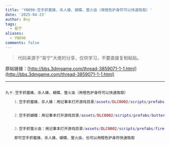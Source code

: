 ```yaml
---
title: 'YN090-空手抓蜜蜂、杀人蜂、蝴蝶、萤火虫（用橙色护身符可以快速吸取）'
date: '2025-04-23'
author: Bny
tags:
  - 易宁
aliases:
  - YN090
comments: false
---
```


> 代码来源于“易宁”大佬的分享，仅供学习，不要直接复制粘贴。

原帖链接：[http://bbs.3dmgame.com/thread-3859071-1-1.html](http://bbs.3dmgame.com/thread-3859071-1-1.html)

---

```lua  

九十.空手抓蜜蜂、杀人蜂、蝴蝶、萤火虫（用橙色护身符可以快速吸取）	1.空手抓蜜蜂、杀人蜂：用记事本打开游戏目录/assets/DLC0002/scripts/prefabs/bee.lua文件，将inst.components.inventoryitem.canbepickedup = false替换为inst.components.inventoryitem.canbepickedup = true	2.空手抓蝴蝶：用记事本打开游戏目录/assets/DLC0002/scripts/prefabs/butterfly.lua文件，将inst.components.inventoryitem.canbepickedup = false替换为inst.components.inventoryitem.canbepickedup = true	3.空手抓萤火虫：用记事本打开游戏目录/assets/DLC0002/scripts/prefabs/fireflies.lua文件，将共2句inst.components.inventoryitem.canbepickedup = false均替换为inst.components.inventoryitem.canbepickedup = true	即可空手抓蜜蜂、杀人蜂、蝴蝶、萤火虫，也可以用橙色护身符快速吸取

```  

